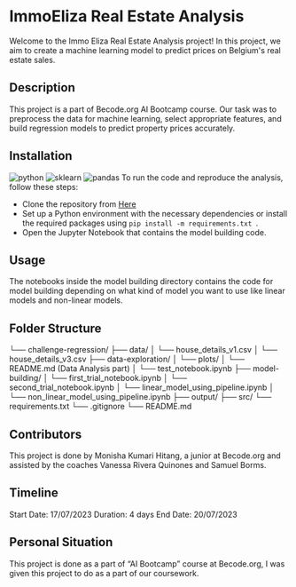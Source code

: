 
# ImmoEliza Real Estate Analysis
Welcome to the Immo Eliza Real Estate Analysis project! In this project, we aim to create a machine learning model to predict prices on Belgium's real estate sales.
  
## Description
This project is a part of Becode.org AI Bootcamp course. Our task was to preprocess the data for machine learning, select appropriate features, and build regression models to predict property prices accurately.


## Installation
![python](https://img.shields.io/badge/python-3x-blue) ![sklearn](https://img.shields.io/badge/sklearn-green) ![pandas](https://img.shields.io/badge/pandas-purple) 
To run the code and reproduce the analysis, follow these steps:

* Clone the repository from [Here](https://github.com/moni2code/challenge-regression)
* Set up a Python environment with the necessary dependencies or install the required packages using ```pip install -m requirements.txt ```.
* Open the Jupyter Notebook that contains the model building code.
  
## Usage
The notebooks inside the model building directory contains the code for model building depending on what kind of model you want to use like linear models and non-linear models. 

## Folder Structure

└── challenge-regression/
    ├── data/
    │   └── house_details_v1.csv
    │   └── house_details_v3.csv
    ├── data-exploration/
    │   └── plots/
    │   └── README.md (Data Analysis part)
    │   └── test_notebook.ipynb
    ├── model-building/
    │   └── first_trial_notebook.ipynb
    │   └── second_trial_notebook.ipynb
    │   └── linear_model_using_pipeline.ipynb
    │   └── non_linear_model_using_pipeline.ipynb
    ├── output/
    ├── src/
    └── requirements.txt
    └── .gitignore
    └── README.md


## Contributors
This project is done by Monisha Kumari Hitang, a junior at Becode.org and assisted by the coaches Vanessa Rivera Quinones and Samuel Borms.

## Timeline
Start Date: 17/07/2023
Duration: 4 days
End Date: 20/07/2023 

## Personal Situation
This project is done as a part of “AI Bootcamp” course at Becode.org, I was given this project to do as a part of our coursework.
